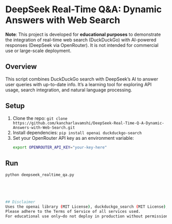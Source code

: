# DeepSeek Real-Time Q&A: Dynamic Answers with Web Search

**Note**: This project is developed for **educational purposes** to demonstrate the integration of real-time web search (DuckDuckGo) with AI-powered responses (DeepSeek via OpenRouter). It is not intended for commercial use or large-scale deployment.

## Overview
This script combines DuckDuckGo search with DeepSeek’s AI to answer user queries with up-to-date info. It’s a learning tool for exploring API usage, search integration, and natural language processing.

## Setup
1. Clone the repo: `git clone https://github.com/kancharlavamshi/DeepSeek-Real-Time-Q-A-Dynamic-Answers-with-Web-Search.git`
2. Install dependencies: `pip install openai duckduckgo-search`
3. Set your OpenRouter API key as an environment variable:
   ```bash
   export OPENROUTER_API_KEY="your-key-here"


## Run
   ```bash
   python deepseek_realtime_qa.py





## Disclaimer
Uses the openai library (MIT License), duckduckgo_search (MIT License), and OpenRouter’s free tier.
Please adhere to the Terms of Service of all services used.
For educational use only—do not deploy in production without permission from service providers.
